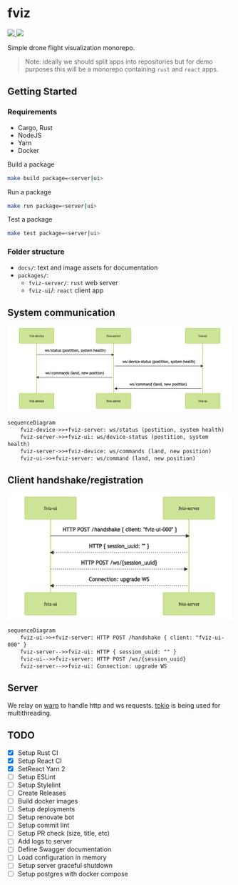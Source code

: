 # fviz

<p align="left">
    <a href="https://github.com/protiumx/fviz/actions/workflows/fviz-ui.yml" alt="fviz-ui">
        <img src="https://github.com/protiumx/fviz/actions/workflows/fviz-ui.yml/badge.svg?branch=main"/>
    </a>
    <a href="https://github.com/protiumx/fviz/actions/workflows/fviz-server.yml" alt="fviz-ui">
        <img src="https://github.com/protiumx/fviz/actions/workflows/fviz-server.yml/badge.svg?branch=main"/>
    </a>
</p>

Simple drone flight visualization monorepo.

> Note: ideally we should split apps into repositories but for demo purposes this will be a monorepo containing `rust` and `react` apps.

## Getting Started

### Requirements

- Cargo, Rust
- NodeJS
- Yarn
- Docker

Build a package

```bash
make build package=<server|ui>
```

Run a package

```bash
make run package=<server|ui>
```

Test a package

```bash
make test package=<server|ui>
```

### Folder structure

- `docs/`: text and image assets for documentation
- `packages/`:
  - `fviz-server/`: `rust` web server
  - `fviz-ui`/: `react` client app

## System communication

![diagram](./docs/diagram.png)

```mermaid
sequenceDiagram
    fviz-device->>+fviz-server: ws/status (postition, system health)
    fviz-server->>+fviz-ui: ws/device-status (postition, system health)
    fviz-server->>+fviz-device: ws/commands (land, new position)
    fviz-ui->>+fviz-server: ws/command (land, new position)
```

## Client handshake/registration

![diagram](./docs/handshake.png)

```mermaid
sequenceDiagram
    fviz-ui->>+fviz-server: HTTP POST /handshake { client: "fviz-ui-000" }
    fviz-server-->>fviz-ui: HTTP { session_uuid: "" }
    fviz-ui-->>fviz-server: HTTP POST /ws/{session_uuid}
    fviz-server-->>fviz-ui: Connection: upgrade WS
```

## Server

We relay on [warp](https://github.com/seanmonstar/warp) to handle http and ws requests.
[tokio](https://github.com/tokio-rs/tokio) is being used for multithreading.

## TODO

- [x] Setup Rust CI
- [x] Setup React CI
- [x] SetReact Yarn 2
- [ ] Setup ESLint
- [ ] Setup Stylelint
- [ ] Create Releases
- [ ] Build docker images
- [ ] Setup deployments
- [ ] Setup renovate bot
- [ ] Setup commit lint
- [ ] Setup PR check (size, title, etc)
- [ ] Add logs to server
- [ ] Define Swagger documentation
- [ ] Load configuration in memory
- [ ] Setup server graceful shutdown
- [ ] Setup postgres with docker compose
